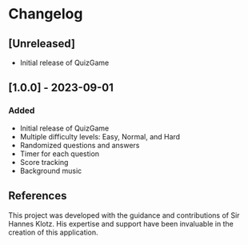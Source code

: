 # Changelog

## [Unreleased]
- Initial release of QuizGame

## [1.0.0] - 2023-09-01
### Added
- Initial release of QuizGame
- Multiple difficulty levels: Easy, Normal, and Hard
- Randomized questions and answers
- Timer for each question
- Score tracking
- Background music

## References
This project was developed with the guidance and contributions of Sir Hannes Klotz. His expertise and support have been invaluable in the creation of this application.
